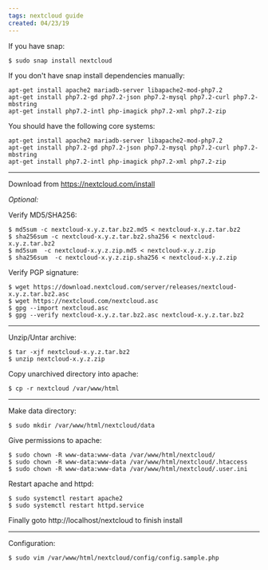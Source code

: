 ```yaml
---
tags: nextcloud guide
created: 04/23/19
---
```

If you have snap:

```
$ sudo snap install nextcloud
```

If you don't have snap install dependencies manually:

```
apt-get install apache2 mariadb-server libapache2-mod-php7.2
apt-get install php7.2-gd php7.2-json php7.2-mysql php7.2-curl php7.2-mbstring
apt-get install php7.2-intl php-imagick php7.2-xml php7.2-zip
```

You should have the following core systems:

```
apt-get install apache2 mariadb-server libapache2-mod-php7.2
apt-get install php7.2-gd php7.2-json php7.2-mysql php7.2-curl php7.2-mbstring
apt-get install php7.2-intl php-imagick php7.2-xml php7.2-zip
```

---

Download from https://nextcloud.com/install

_*Optional:*_

Verify MD5/SHA256:

```
$ md5sum -c nextcloud-x.y.z.tar.bz2.md5 < nextcloud-x.y.z.tar.bz2
$ sha256sum -c nextcloud-x.y.z.tar.bz2.sha256 < nextcloud-x.y.z.tar.bz2
$ md5sum  -c nextcloud-x.y.z.zip.md5 < nextcloud-x.y.z.zip
$ sha256sum  -c nextcloud-x.y.z.zip.sha256 < nextcloud-x.y.z.zip
```

Verify PGP signature:

```
$ wget https://download.nextcloud.com/server/releases/nextcloud-x.y.z.tar.bz2.asc
$ wget https://nextcloud.com/nextcloud.asc
$ gpg --import nextcloud.asc
$ gpg --verify nextcloud-x.y.z.tar.bz2.asc nextcloud-x.y.z.tar.bz2
```

---

Unzip/Untar archive:

```
$ tar -xjf nextcloud-x.y.z.tar.bz2
$ unzip nextcloud-x.y.z.zip
```

Copy unarchived directory into apache:

```
$ cp -r nextcloud /var/www/html
```

---

Make data directory:

```
$ sudo mkdir /var/www/html/nextcloud/data
```

Give permissions to apache:

```
$ sudo chown -R www-data:www-data /var/www/html/nextcloud/
$ sudo chown -R www-data:www-data /var/www/html/nextcloud/.htaccess
$ sudo chown -R www-data:www-data /var/www/html/nextcloud/.user.ini
```

Restart apache and httpd:

```
$ sudo systemctl restart apache2
$ sudo systemctl restart httpd.service
```

Finally goto http://localhost/nextcloud to finish install

---

Configuration:

```
$ sudo vim /var/www/html/nextcloud/config/config.sample.php
```
